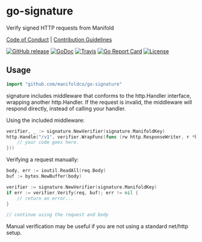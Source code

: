 # go-signature

Verify signed HTTP requests from Manifold

[Code of Conduct](./.github/CONDUCT.md) |
[Contribution Guidelines](./.github/CONTRIBUTING.md)

[![GitHub release](https://img.shields.io/github/tag/manifoldco/go-signature.svg?label=latest)](https://github.com/manifoldco/go-signature/releases)
[![GoDoc](https://img.shields.io/badge/godoc-reference-blue.svg)](https://godoc.org/github.com/manifoldco/go-signature)
[![Travis](https://img.shields.io/travis/manifoldco/go-signature/master.svg)](https://travis-ci.org/manifoldco/go-signature)
[![Go Report Card](https://goreportcard.com/badge/github.com/manifoldco/go-signature)](https://goreportcard.com/report/github.com/manifoldco/go-signature)
[![License](https://img.shields.io/badge/license-BSD-blue.svg)](./LICENSE.md)

## Usage

```go
import "github.com/manifoldco/go-signature"
```

signature includes middleware that conforms to the http.Handler interface,
wrapping another http.Handler. If the request is invalid, the middleware will
respond directly, instead of calling your handler.

Using the included middleware:

```go
verifier, _ := signature.NewVerifier(signature.ManifoldKey)
http.Handle("/v1", verifier.WrapFunc(func (rw http.ResponseWriter, r *http.Request) {
	// your code goes here.
}))
```

Verifying a request manually:

```go
body, err := ioutil.ReadAll(req.Body)
buf := bytes.NewBuffer(body)

verifier := signature.NewVerifier(signature.ManifoldKey)
if err := verifier.Verify(req, buf); err != nil {
	// return an error...
}

// continue using the request and body
```

Manual verification may be useful if you are not using a standard net/http
setup.
